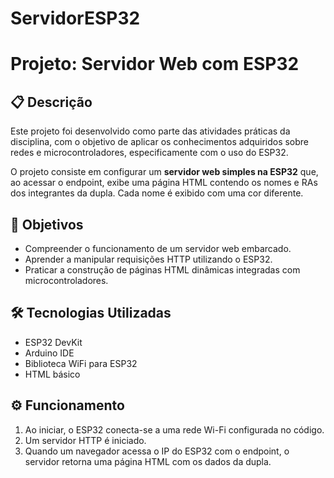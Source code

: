 # ServidorESP32

# Projeto: Servidor Web com ESP32

## 📋 Descrição

Este projeto foi desenvolvido como parte das atividades práticas da disciplina, com o objetivo de aplicar os conhecimentos adquiridos sobre redes e microcontroladores, especificamente com o uso do ESP32.

O projeto consiste em configurar um **servidor web simples na ESP32** que, ao acessar o endpoint, exibe uma página HTML contendo os nomes e RAs dos integrantes da dupla. Cada nome é exibido com uma cor diferente.

## 🧠 Objetivos

- Compreender o funcionamento de um servidor web embarcado.
- Aprender a manipular requisições HTTP utilizando o ESP32.
- Praticar a construção de páginas HTML dinâmicas integradas com microcontroladores.

## 🛠️ Tecnologias Utilizadas

- ESP32 DevKit
- Arduino IDE 
- Biblioteca WiFi para ESP32
- HTML básico

## ⚙️ Funcionamento

1. Ao iniciar, o ESP32 conecta-se a uma rede Wi-Fi configurada no código.
2. Um servidor HTTP é iniciado.
3. Quando um navegador acessa o IP do ESP32 com o endpoint, o servidor retorna uma página HTML com os dados da dupla.


